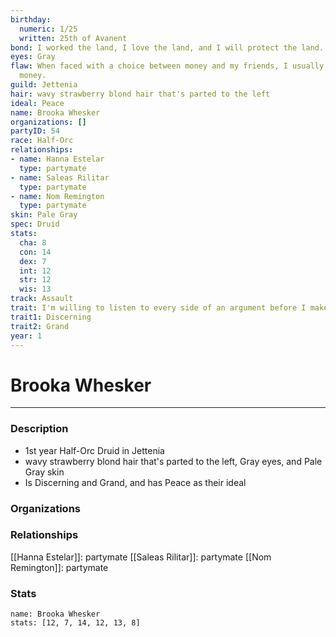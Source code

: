 ```yaml
---
birthday:
  numeric: 1/25
  written: 25th of Avanent
bond: I worked the land, I love the land, and I will protect the land.
eyes: Gray
flaw: When faced with a choice between money and my friends, I usually choose the
  money.
guild: Jettenia
hair: wavy strawberry blond hair that's parted to the left
ideal: Peace
name: Brooka Whesker
organizations: []
partyID: 54
race: Half-Orc
relationships:
- name: Hanna Estelar
  type: partymate
- name: Saleas Rilitar
  type: partymate
- name: Nom Remington
  type: partymate
skin: Pale Gray
spec: Druid
stats:
  cha: 8
  con: 14
  dex: 7
  int: 12
  str: 12
  wis: 13
track: Assault
trait: I'm willing to listen to every side of an argument before I make my own judgment.
trait1: Discerning
trait2: Grand
year: 1
---
```

# Brooka Whesker
---
### Description
- 1st year Half-Orc Druid in Jettenia
- wavy strawberry blond hair that's parted to the left, Gray eyes, and Pale Gray skin
- Is Discerning and Grand, and has Peace as their ideal

### Organizations
### Relationships
[[Hanna Estelar]]: partymate
[[Saleas Rilitar]]: partymate
[[Nom Remington]]: partymate
### Stats
```statblock
name: Brooka Whesker
stats: [12, 7, 14, 12, 13, 8]
```
